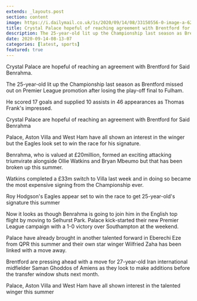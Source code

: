 ```yaml
---
extends: _layouts.post
section: content
image: https://i.dailymail.co.uk/1s/2020/09/14/08/33150556-0-image-a-62_1600066817239.jpg 
title: Crystal Palace hopeful of reaching agreement with Brentford for Said Benrahma 
description: The 25-year-old lit up the Championship last season as Brentford missed out on Premier League promotion after losing the play-off final to Fulham. He scored 17 goals and supplied 10 assists in 46 matches. 
date: 2020-09-14-08-13-07 
categories: [latest, sports] 
featured: true 
--- 
```

Crystal Palace are hopeful of reaching an agreement with Brentford for Said Benrahma.

The 25-year-old lit up the Championship last season as Brentford missed out on Premier League promotion after losing the play-off final to Fulham. 

He scored 17 goals and supplied 10 assists in 46 appearances as Thomas Frank's impressed.

Crystal Palace are hopeful of reaching an agreement with Brentford for Said Benrahma

Palace, Aston Villa and West Ham have all shown an interest in the winger but the Eagles look set to win the race for his signature.

Benrahma, who is valued at £20million, formed an exciting attacking triumvirate alongside Ollie Watkins and Bryan Mbeumo but that has been broken up this summer.

Watkins completed a £33m switch to Villa last week and in doing so became the most expensive signing from the Championship ever.

Roy Hodgson's Eagles appear set to win the race to get 25-year-old's signature this summer

Now it looks as though Benrahma is going to join him in the English top flight by moving to Selhurst Park. Palace kick-started their new Premier League campaign with a 1-0 victory over Southampton at the weekend.

Palace have already brought in another talented forward in Eberechi Eze from QPR this summer and their own star winger Wilfried Zaha has been linked with a move away.

Brentford are pressing ahead with a move for 27-year-old Iran international midfielder Saman Ghoddos of Amiens as they look to make additions before the transfer window shuts next month.

Palace, Aston Villa and West Ham have all shown interest in the talented winger this summer

